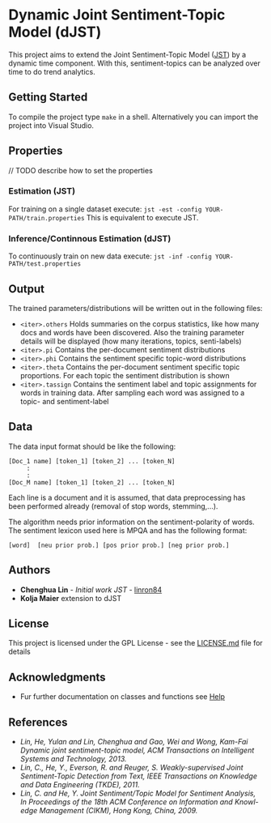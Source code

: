 # Dynamic Joint Sentiment-Topic Model (dJST)
This project aims to extend the Joint Sentiment-Topic Model ([JST](https://github.com/linron84/JST)) by a dynamic time component.
With this, sentiment-topics can be analyzed over time to do trend analytics.

## Getting Started
To compile the project type `make` in a shell. Alternatively you can import the project into Visual Studio.

## Properties
// TODO describe how to set the properties

### Estimation (JST)
For training on a single dataset execute:
`jst -est -config YOUR-PATH/train.properties`
This is equivalent to execute JST.

### Inference/Continnous Estimation (dJST)
To continuously train on new data execute:
`jst -inf -config YOUR-PATH/test.properties`

## Output
The trained parameters/distributions will be written out in the following files:
* `<iter>.others`
Holds summaries on the corpus statistics, like how many docs and words have been discovered.
Also the training parameter details will be displayed (how many iterations, topics, senti-labels)
* `<iter>.pi`
Contains the per-document sentiment distributions
* `<iter>.phi`
Contains the sentiment specific topic-word distributions
* `<iter>.theta` 
Contains the per-document sentiment specific topic proportions. For each topic the sentiment distribution is shown
* `<iter>.tassign`
Contains the sentiment label and topic assignments for words in training data. After sampling each word was assigned to a topic- and sentiment-label

## Data
The data input format should be like the following:
```
[Doc_1 name] [token_1] [token_2] ... [token_N]
     :
     :
[Doc_M name] [token_1] [token_2] ... [token_N]
```
Each line is a document and it is assumed, that data preprocessing has been performed already (removal of stop words, stemming,...).

The algorithm needs prior information on the sentiment-polarity of words. The sentiment lexicon used here is MPQA and has the following format:
````
[word]	[neu prior prob.] [pos prior prob.] [neg prior prob.]
````

## Authors
* **Chenghua Lin** - *Initial work JST* - [linron84](https://github.com/linron84)
* **Kolja Maier** extension to dJST

## License
This project is licensed under the GPL License - see the [LICENSE.md](LICENSE.md) file for details

## Acknowledgments
* Fur further documentation on classes and functions see [Help](https://github.com/koljamaier/JST-master/tree/djst/Help)

## References
* *Lin, He, Yulan and Lin, Chenghua and Gao, Wei and Wong, Kam-Fai Dynamic joint sentiment-topic model, ACM Transactions on Intelligent Systems and Technology, 2013.*
* *Lin, C., He, Y., Everson, R. and Reuger, S. Weakly-supervised Joint Sentiment-Topic Detection from Text, IEEE Transactions on Knowledge and Data Engineering (TKDE), 2011.*
* *Lin, C. and He, Y. Joint Sentiment/Topic Model for Sentiment Analysis, In Proceedings of the 18th ACM Conference on Information and Knowl- edge Management (CIKM), Hong Kong, China, 2009.*

